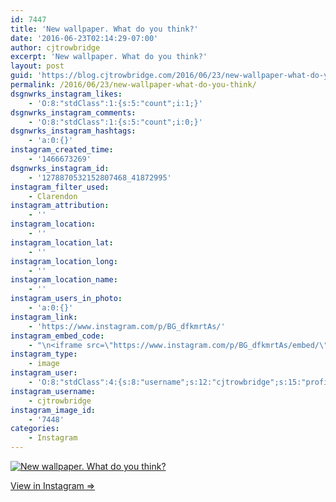 ```yaml
---
id: 7447
title: 'New wallpaper. What do you think?'
date: '2016-06-23T02:14:29-07:00'
author: cjtrowbridge
excerpt: 'New wallpaper. What do you think?'
layout: post
guid: 'https://blog.cjtrowbridge.com/2016/06/23/new-wallpaper-what-do-you-think/'
permalink: /2016/06/23/new-wallpaper-what-do-you-think/
dsgnwrks_instagram_likes:
    - 'O:8:"stdClass":1:{s:5:"count";i:1;}'
dsgnwrks_instagram_comments:
    - 'O:8:"stdClass":1:{s:5:"count";i:0;}'
dsgnwrks_instagram_hashtags:
    - 'a:0:{}'
instagram_created_time:
    - '1466673269'
dsgnwrks_instagram_id:
    - '1278870532152807468_41872995'
instagram_filter_used:
    - Clarendon
instagram_attribution:
    - ''
instagram_location:
    - ''
instagram_location_lat:
    - ''
instagram_location_long:
    - ''
instagram_location_name:
    - ''
instagram_users_in_photo:
    - 'a:0:{}'
instagram_link:
    - 'https://www.instagram.com/p/BG_dfkmrtAs/'
instagram_embed_code:
    - "\n<iframe src=\"https://www.instagram.com/p/BG_dfkmrtAs/embed/\" width=\"612\" height=\"710\" frameborder=\"0\" scrolling=\"no\" allowtransparency=\"true\" class=\"insta-image-embed\"></iframe>\n"
instagram_type:
    - image
instagram_user:
    - 'O:8:"stdClass":4:{s:8:"username";s:12:"cjtrowbridge";s:15:"profile_picture";s:95:"https://scontent.cdninstagram.com/t51.2885-19/s150x150/13259063_566228746871906_714207650_a.jpg";s:2:"id";s:8:"41872995";s:9:"full_name";s:13:"CJ Trowbridge";}'
instagram_username:
    - cjtrowbridge
instagram_image_id:
    - '7448'
categories:
    - Instagram
---
```


[![New wallpaper. What do you think?](https://blog.cjtrowbridge.com/wp-content/uploads/2016/06/1466673269-1-1.jpg)](https://www.instagram.com/p/BG_dfkmrtAs/)

[View in Instagram ⇒](https://www.instagram.com/p/BG_dfkmrtAs/)